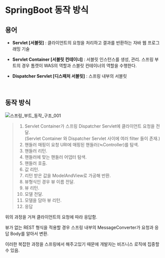 # SpringBoot 동작 방식

## 용어

-   **Servlet [서블릿]** : 클라이언트의 요청을 처리하고 결과를 반환하는 자바 웹 프로그래밍 기술

-   **Servlet Container [서블릿 컨테이너]** : 서블릿 인스턴스를 생성, 관리. 스프링 부트의 경우 톰캣이 WAS의 역할과 스블릿 컨테이너의 역할을 수행한다.

-   **Dispatcher Servlet [디스패처 서블릿]** : 스프링 내부의 서블릿

<br>

## 동작 방식

![스프링_부트_동작_구조_001](https://user-images.githubusercontent.com/77231274/190912457-361379e7-0892-4769-8664-20ac01019867.png)

> 1. Servlet Container가 스프링 Dispatcher Servlet에 클라이언트 요청을 전달.  
>    (Servlet Container 와 Dispatcher Servlet 사이에 여러 filter 들이 존재.)
> 2. 핸들러 매핑이 요청 URI에 매핑된 핸들러(≒Controller)를 탐색.
> 3. 핸들러 리턴.
> 4. 핸들러에 맞는 핸들러 어댑터 탐색.
> 5. 핸들러 호출.
> 6. 값 리턴.
> 7. 리턴 받은 값을 ModelAndView로 가공해 반환.
> 8. 뷰형식인 경우 뷰 이름 전달.
> 9. 뷰 리턴.
> 10. 모델 전달.
> 11. 모델을 담아 뷰 리턴.
> 12. 응답

위의 과정을 거쳐 클라이언트의 요청에 따라 응답함.

뷰가 없는 REST 형식을 적용할 경우 스프링 내부의 MessageConverter가 요청과 응답 Body를 알아서 변환.

이러한 복잡한 과정을 스프링에서 해주고있기 때문에 개발자는 비즈니스 로직에 집중할 수 있음.
